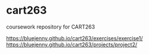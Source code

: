 # cart263
coursework repository for CART263

https://bluejenny.github.io/cart263/exercises/exercise1/
https://bluejenny.github.io/cart263/projects/project2/

